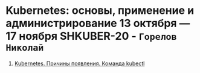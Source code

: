 # Kubernetes: основы, применение и администрирование 13 октября — 17 ноября SHKUBER-20  -  `Горелов Николай`


1. [Kubernetes. Причины появления. Команда kubectl](./kuber-homeworks_1.1_03.25/README.md)